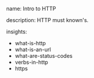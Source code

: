 name: Intro to HTTP

description: HTTP must known's.

insights:

- what-is-http
- what-is-an-url
- what-are-status-codes
- verbs-in-http
- https

